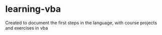 # learning-vba
Created to document the first steps in the language, with course projects and exercises in vba
